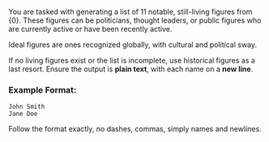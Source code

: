 You are tasked with generating a list of 11 notable, still-living figures from {0}. These figures can be politicians, thought leaders, or public figures who are currently active or have been recently active.

Ideal figures are ones recognized globally, with cultural and political sway.

If no living figures exist or the list is incomplete, use historical figures as a last resort. Ensure the output is **plain text**, with each name on a **new line**.

### Example Format:

```
John Smith
Jane Doe
```

Follow the format exactly, no dashes, commas, simply names and newlines.